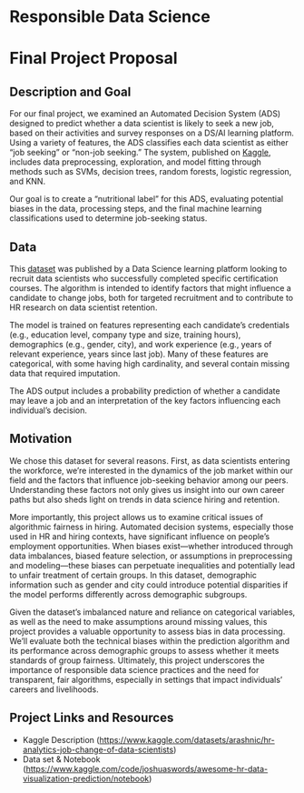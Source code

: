 # Responsible Data Science 
# Final Project Proposal

## Description and Goal
For our final project, we examined an Automated Decision System (ADS) designed to predict whether a data scientist is likely to seek a new job, based on their activities and survey responses on a DS/AI learning platform. Using a variety of features, the ADS classifies each data scientist as either “job seeking” or “non-job seeking.” The system, published on [Kaggle](https://www.kaggle.com/code/joshuaswords/awesome-hr-data-visualization-prediction/notebook), includes data preprocessing, exploration, and model fitting through methods such as SVMs, decision trees, random forests, logistic regression, and KNN.

Our goal is to create a “nutritional label” for this ADS, evaluating potential biases in the data, processing steps, and the final machine learning classifications used to determine job-seeking status.

## Data
This [dataset](https://www.kaggle.com/code/joshuaswords/awesome-hr-data-visualization-prediction/notebook) was published by a Data Science learning platform looking to recruit data scientists who successfully completed specific certification courses. The algorithm is intended to identify factors that might influence a candidate to change jobs, both for targeted recruitment and to contribute to HR research on data scientist retention.

The model is trained on features representing each candidate’s credentials (e.g., education level, company type and size, training hours), demographics (e.g., gender, city), and work experience (e.g., years of relevant experience, years since last job). Many of these features are categorical, with some having high cardinality, and several contain missing data that required imputation.

The ADS output includes a probability prediction of whether a candidate may leave a job and an interpretation of the key factors influencing each individual’s decision.


## Motivation
We chose this dataset for several reasons. First, as data scientists entering the workforce, we’re interested in the dynamics of the job market within our field and the factors that influence job-seeking behavior among our peers. Understanding these factors not only gives us insight into our own career paths but also sheds light on trends in data science hiring and retention.

More importantly, this project allows us to examine critical issues of algorithmic fairness in hiring. Automated decision systems, especially those used in HR and hiring contexts, have significant influence on people’s employment opportunities. When biases exist—whether introduced through data imbalances, biased feature selection, or assumptions in preprocessing and modeling—these biases can perpetuate inequalities and potentially lead to unfair treatment of certain groups. In this dataset, demographic information such as gender and city could introduce potential disparities if the model performs differently across demographic subgroups.

Given the dataset’s imbalanced nature and reliance on categorical variables, as well as the need to make assumptions around missing values, this project provides a valuable opportunity to assess bias in data processing. We’ll evaluate both the technical biases within the prediction algorithm and its performance across demographic groups to assess whether it meets standards of group fairness. Ultimately, this project underscores the importance of responsible data science practices and the need for transparent, fair algorithms, especially in settings that impact individuals’ careers and livelihoods.


## Project Links and Resources
- Kaggle Description (https://www.kaggle.com/datasets/arashnic/hr-analytics-job-change-of-data-scientists)
- Data set & Notebook (https://www.kaggle.com/code/joshuaswords/awesome-hr-data-visualization-prediction/notebook)
